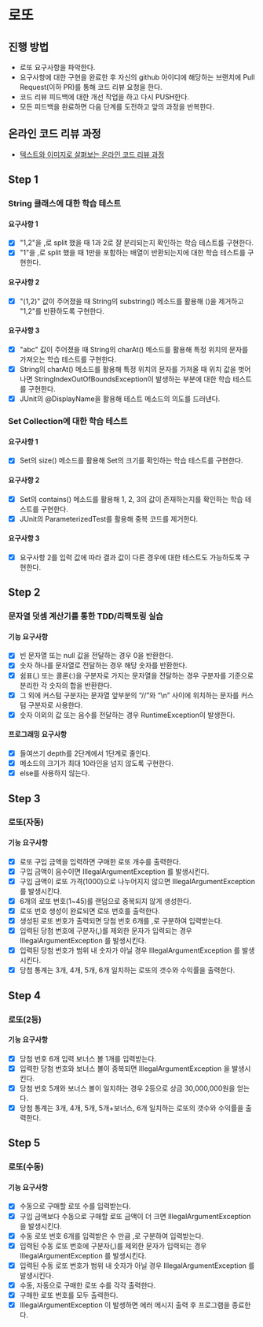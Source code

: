 # 로또
## 진행 방법
* 로또 요구사항을 파악한다.
* 요구사항에 대한 구현을 완료한 후 자신의 github 아이디에 해당하는 브랜치에 Pull Request(이하 PR)를 통해 코드 리뷰 요청을 한다.
* 코드 리뷰 피드백에 대한 개선 작업을 하고 다시 PUSH한다.
* 모든 피드백을 완료하면 다음 단계를 도전하고 앞의 과정을 반복한다.

## 온라인 코드 리뷰 과정
* [텍스트와 이미지로 살펴보는 온라인 코드 리뷰 과정](https://github.com/next-step/nextstep-docs/tree/master/codereview)

## Step 1
### String 클래스에 대한 학습 테스트
#### 요구사항 1
- [x] "1,2"을 ,로 split 했을 때 1과 2로 잘 분리되는지 확인하는 학습 테스트를 구현한다.
- [x] "1"을 ,로 split 했을 때 1만을 포함하는 배열이 반환되는지에 대한 학습 테스트를 구현한다.
#### 요구사항 2
- [x] "(1,2)" 값이 주어졌을 때 String의 substring() 메소드를 활용해 ()을 제거하고 "1,2"를 반환하도록 구현한다. 
#### 요구사항 3
- [x] "abc" 값이 주어졌을 때 String의 charAt() 메소드를 활용해 특정 위치의 문자를 가져오는 학습 테스트를 구현한다.
- [x] String의 charAt() 메소드를 활용해 특정 위치의 문자를 가져올 때 위치 값을 벗어나면 StringIndexOutOfBoundsException이 발생하는 부분에 대한 학습 테스트를 구현한다.
- [x] JUnit의 @DisplayName을 활용해 테스트 메소드의 의도를 드러낸다.

### Set Collection에 대한 학습 테스트
#### 요구사항 1
- [x] Set의 size() 메소드를 활용해 Set의 크기를 확인하는 학습 테스트를 구현한다.
#### 요구사항 2
- [x] Set의 contains() 메소드를 활용해 1, 2, 3의 값이 존재하는지를 확인하는 학습 테스트를 구현한다.
- [x] JUnit의 ParameterizedTest를 활용해 중복 코드를 제거한다.
#### 요구사항 3
- [x] 요구사항 2를 입력 값에 따라 결과 값이 다른 경우에 대한 테스트도 가능하도록 구현한다.

## Step 2
### 문자열 덧셈 계산기를 통한 TDD/리팩토링 실습
#### 기능 요구사항
- [x] 빈 문자열 또는 null 값을 전달하는 경우 0을 반환한다.
- [x] 숫자 하나를 문자열로 전달하는 경우 해당 숫자를 반환한다.
- [x] 쉼표(,) 또는 콜론(:)을 구분자로 가지는 문자열을 전달하는 경우 구분자를 기준으로 분리한 각 숫자의 합을 반환한다.
- [x] 그 외에 커스텀 구분자는 문자열 앞부분의 “//”와 “\n” 사이에 위치하는 문자를 커스텀 구분자로 사용한다.
- [x] 숫자 이외의 값 또는 음수를 전달하는 경우 RuntimeException이 발생한다.
#### 프로그래밍 요구사항
- [x] 들여쓰기 depth를 2단계에서 1단계로 줄인다.
- [x] 메소드의 크기가 최대 10라인을 넘지 않도록 구현한다.
- [x] else를 사용하지 않는다.

## Step 3
### 로또(자동)
#### 기능 요구사항
- [x] 로또 구입 금액을 입력하면 구매한 로또 개수를 출력한다.
- [x] 구입 금액이 음수이면 IllegalArgumentException 를 발생시킨다.
- [x] 구입 금액이 로또 가격(1000)으로 나누어지지 않으면 IllegalArgumentException 를 발생시킨다.
- [x] 6개의 로또 번호(1~45)를 랜덤으로 중복되지 않게 생성한다.
- [x] 로또 번호 생성이 완료되면 로또 번호를 출력한다.
- [x] 생성된 로또 번호가 출력되면 당첨 번호 6개를 ,로 구분하여 입력받는다.
- [x] 입력된 당첨 번호에 구분자(,)를 제외한 문자가 입력되는 경우 IllegalArgumentException 를 발생시킨다.
- [x] 입력된 당첨 번호가 범위 내 숫자가 아닐 경우 IllegalArgumentException 를 발생시킨다.
- [x] 당첨 통계는 3개, 4개, 5개, 6개 일치하는 로또의 갯수와 수익률을 출력한다.

## Step 4
### 로또(2등)
#### 기능 요구사항
- [x] 당첨 번호 6개 입력 보너스 볼 1개를 입력받는다.
- [x] 입력한 당첨 번호와 보너스 볼이 중복되면 IllegalArgumentException 을 발생시킨다.
- [x] 당첨 번호 5개와 보너스 볼이 일치하는 경우 2등으로 상금 30,000,000원을 얻는다.
- [x] 당첨 통계는 3개, 4개, 5개, 5개+보너스, 6개 일치하는 로또의 갯수와 수익률을 출력한다.

## Step 5
### 로또(수동)
#### 기능 요구사항
- [x] 수동으로 구매할 로또 수를 입력받는다.
- [x] 구입 금액보다 수동으로 구매할 로또 금액이 더 크면 IllegalArgumentException 을 발생시킨다.
- [x] 수동 로또 번호 6개를 입력받은 수 만큼 ,로 구분하여 입력받는다.
- [x] 입력된 수동 로또 번호에 구분자(,)를 제외한 문자가 입력되는 경우 IllegalArgumentException 를 발생시킨다.
- [x] 입력된 수동 로또 번호가 범위 내 숫자가 아닐 경우 IllegalArgumentException 를 발생시킨다.
- [x] 수동, 자동으로 구매한 로또 수를 각각 출력한다.
- [x] 구매한 로또 번호를 모두 출력한다.
- [x] IllegalArgumentException 이 발생하면 에러 메시지 출력 후 프로그램을 종료한다.
